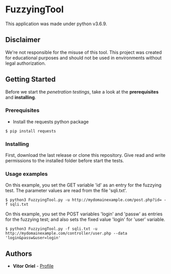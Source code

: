 # FuzzyingTool


This application was made under python v3.6.9.

## Disclaimer
We're not responsible for the misuse of this tool. This project was created for educational purposes and should not be used in environments without legal authorization.

## Getting Started
Before we start the *penetration testings*, take a look at the **prerequisites** and **installing**.

### Prerequisites
* Install the requests python package
```
$ pip install requests
```

### Installing
First, download the last release or clone this repository. Give read and write permissions to the installed folder before start the tests.

### Usage examples
On this example, you set the GET variable 'id' as an entry for the fuzzying test. The parameter values are read from the file 'sqli.txt'.
```
$ python3 FuzzyingTool.py -u http://mydomainexample.com/post.php?id= -f sqli.txt
```

On this example, you set the POST variables 'login' and 'passw' as entries for the fuzzying test; and also sets the fixed value 'login' for 'user' variable.
```
$ python3 FuzzyingTool.py -f sqli.txt -u http://mydomainexample.com/controller/user.php --data 'login&passw&user=login'
```

## Authors
* <b>Vitor Oriel</b> - <a target="_blank" href="https://github.com/VitorOriel">Profile</a>